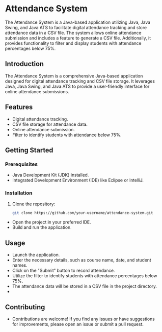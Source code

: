 # Attendance System

The Attendance System is a Java-based application utilizing Java, Java Swing, and Java ATS to facilitate digital attendance tracking and store attendance data in a CSV file. The system allows online attendance submission and includes a feature to generate a CSV file. Additionally, it provides functionality to filter and display students with attendance percentages below 75%.


## Introduction

The Attendance System is a comprehensive Java-based application designed for digital attendance tracking and CSV file storage. It leverages Java, Java Swing, and Java ATS to provide a user-friendly interface for online attendance submissions.

## Features

- Digital attendance tracking.
- CSV file storage for attendance data.
- Online attendance submission.
- Filter to identify students with attendance below 75%.

## Getting Started

### Prerequisites

- Java Development Kit (JDK) installed.
- Integrated Development Environment (IDE) like Eclipse or IntelliJ.

### Installation

1. Clone the repository:

   ```bash
   git clone https://github.com/your-username/attendance-system.git
   ```
- Open the project in your preferred IDE.
- Build and run the application.
## Usage
- Launch the application.
- Enter the necessary details, such as course name, date, and student names.
- Click on the "Submit" button to record attendance.
- Utilize the filter to identify students with attendance percentages below 75%.
- The attendance data will be stored in a CSV file in the project directory.
- 
## Contributing
- Contributions are welcome! If you find any issues or have suggestions for improvements, please open an issue or submit a pull request.



